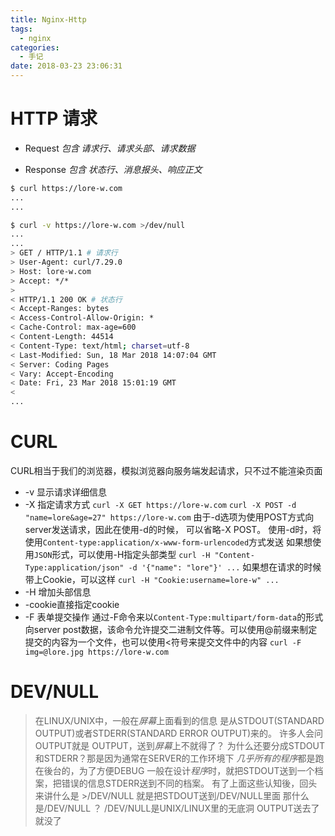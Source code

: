 ```yaml
---
title: Nginx-Http
tags:
  - nginx
categories:
  - 手记
date: 2018-03-23 23:06:31
---
```


# HTTP 请求

+ Request
  *包含 请求行、请求头部、请求数据*

+ Response
  *包含 状态行、消息报头、响应正文*

<!-- more -->

```bash
$ curl https://lore-w.com
...
...

$ curl -v https://lore-w.com >/dev/null
...
...
> GET / HTTP/1.1 # 请求行
> User-Agent: curl/7.29.0
> Host: lore-w.com
> Accept: */*
>
< HTTP/1.1 200 OK # 状态行
< Accept-Ranges: bytes
< Access-Control-Allow-Origin: *
< Cache-Control: max-age=600
< Content-Length: 44514
< Content-Type: text/html; charset=utf-8
< Last-Modified: Sun, 18 Mar 2018 14:07:04 GMT
< Server: Coding Pages
< Vary: Accept-Encoding
< Date: Fri, 23 Mar 2018 15:01:19 GMT
<
...
```

# CURL

CURL相当于我们的浏览器，模拟浏览器向服务端发起请求，只不过不能渲染页面

+ -v 显示请求详细信息
+ -X 指定请求方式
  `curl -X GET https://lore-w.com`
  `curl -X POST -d "name=lore&age=27" https://lore-w.com`
  由于-d选项为使用POST方式向server发送请求，因此在使用-d的时候，
  可以省略-X POST。
  使用-d时，将使用`Content-type:application/x-www-form-urlencoded`方式发送
  如果想使用`JSON`形式，可以使用-H指定头部类型
  `curl -H "Content-Type:application/json" -d '{"name": "lore"}' ...`
  如果想在请求的时候带上Cookie，可以这样
  `curl -H "Cookie:username=lore-w" ...`
+ -H 增加头部信息
+ -cookie直接指定cookie
+ -F 表单提交操作
  通过-F命令来以`Content-Type:multipart/form-data`的形式向server post数据，该命令允许提交二进制文件等。可以使用@前缀来制定提交的内容为一个文件，也可以使用<符号来提交文件中的内容
  `curl -F img=@lore.jpg https://lore-w.com`

# DEV/NULL

> 在LINUX/UNIX中，一般在*屏幕*上面看到的信息
> 是从STDOUT(STANDARD OUTPUT)或者STDERR(STANDARD ERROR OUTPUT)来的。
> 许多人会问
> OUTPUT就是 OUTPUT，送到*屏幕*上不就得了？
> 为什么还要分成STDOUT和STDERR？那是因为通常在SERVER的工作环境下
> *几乎所有的程序*都是跑在後台的，为了方便DEBUG
> 一般在设计*程序*时，就把STDOUT送到一个档案，把错误的信息STDERR送到不同的档案。
> 有了上面这些认知後，回头来讲什么是 >/DEV/NULL
> 就是把STDOUT送到/DEV/NULL里面
> 那什么是/DEV/NULL ？
> /DEV/NULL是UNIX/LINUX里的无底洞
> OUTPUT送去了就没了